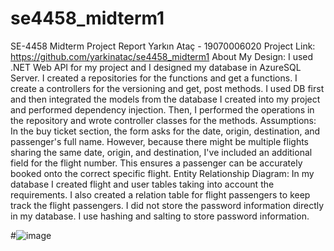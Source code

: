 # se4458_midterm1
SE-4458 Midterm Project Report
Yarkın Ataç - 19070006020
Project Link: https://github.com/yarkinatac/se4458_midterm1
About My Design:
I used .NET Web API for my project and I designed my database in AzureSQL Server.
I created a repositories for the functions and get a functions. I create a controllers for the versioning and get, post methods. 
I used DB first and then integrated the models from the database I created into my project and performed dependency injection. Then, I performed the operations in the repository and wrote controller classes for the methods.
Assumptions:
In the buy ticket section, the form asks for the date, origin, destination, and passenger's full name. However, because there might be multiple flights sharing the same date, origin, and destination, I've included an additional field for the flight number. This ensures a passenger can be accurately booked onto the correct specific flight.
Entity Relationship Diagram:
In my database I created flight and user tables taking into account the requirements. I also created a relation table for flight passengers to keep track the flight passengers.
I did not store the password information directly in my database. I use hashing and salting to store password information. 

#![image](https://github.com/yarkinatac/se4458_midterm1/assets/93092486/db254f5b-36e5-4eb5-8bb5-feeea29a00e5)

